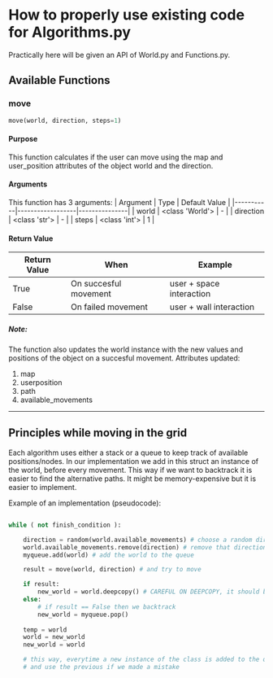 # Ηow to properly use existing code for Algorithms.py

Practically here will be given an API of World.py and Functions.py.

## Available Functions

### move

```python
move(world, direction, steps=1)
```

#### Purpose

This function calculates if the user can move using the map and user_position attributes of the object world and the direction.

#### Arguments

This function has 3 arguments: 
| Argument  | Type             | Default Value |
|-----------|------------------|---------------|
| world     | <class 'World'>  | -             |
| direction | <class 'str'>    | -             |
| steps     | <class 'int'>    | 1             |

#### Return Value

| Return Value  | When                    | Example                  |
|---------------|-------------------------|--------------------------|
| True          | On succesful movement   | user + space interaction |
| False         | On failed movement      | user + wall interaction  |

##### Note:

The function also updates the world instance with the new values and positions of the object on a succesful movement.
Attributes updated:
1. map
2. userposition
3. path
4. available_movements

___

## Principles while moving in the grid

Each algorithm uses either a stack or a queue to keep track of available positions/nodes. 
In our implementation we add in this struct an instance of the world, before every movement. 
This way if we want to backtrack it is easier to find the alternative paths.
It might be memory-expensive but it is easier to implement.

Example of an implementation (pseudocode):

```python

while ( not finish_condition ):

    direction = random(world.available_movements) # choose a random direction from available movements
    world.available_movements.remove(direction) # remove that direction from available movements
    myqueue.add(world) # add the world to the queue

    result = move(world, direction) # and try to move

    if result:
        new_world = world.deepcopy() # CAREFUL ON DEEPCOPY, it should be done this way
    else:
        # if result == False then we backtrack
        new_world = myqueue.pop()
    
    temp = world
    world = new_world
    new_world = world

    # this way, everytime a new instance of the class is added to the queue.
    # and use the previous if we made a mistake
```